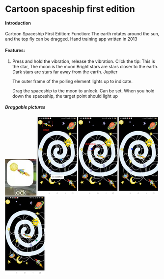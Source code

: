 # Cartoon spaceship first edition

#### Introduction
Cartoon Spaceship First Edition: Function: The earth rotates around the sun, and the top fly can be dragged.
Hand training app written in 2013



#### Features:

1. Press and hold the vibration, release the vibration.
   Click the tip:
   This is the star,
   The moon is the moon
   Bright stars are stars closer to the earth.
   Dark stars are stars far away from the earth.
   Jupiter

   The outer frame of the polling element lights up to indicate.

   Drag the spaceship to the moon to unlock. Can be set. When you hold down the spaceship, the target point should light up



##### Draggable pictures

<img src="README.assets/1.jpg" alt="1" style="zoom: 100%;" />

<img src="README.assets/2.jpg" alt="2" style="zoom:25%;" />



<img src="README.assets/3.jpg" alt="3" style="zoom:25%;" />



<img src="README.assets/4.jpg" alt="4" style="zoom:25%;" />

<img src="README.assets/5.jpg" alt="5" style="zoom:25%;" />



